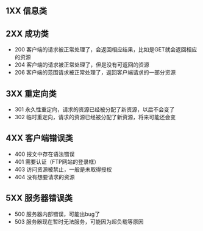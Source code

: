 ## 1XX 信息类

## 2XX 成功类
- 200 客户端的请求被正常处理了，会返回相应结果，比如是GET就会返回相应的资源
- 204 客户端的请求被正常处理了，但是没有可返回的资源
- 206 客户端的范围请求被正常处理了，返回客户端请求的一部分资源

## 3XX 重定向类
- 301 永久性重定向，请求的资源已经被分配了新资源，以后不会变了
- 302 临时重定向，请求的资源已经被分配了新资源，将来可能还会变

## 4XX 客户端错误类
- 400 报文中存在语法错误
- 401 需要认证（FTP网站的登录框）
- 403 访问资源被禁止，一般是未取得授权
- 404 没有想要请求的资源


## 5XX 服务器错误类
- 500 服务器内部错误，可能出bug了
- 503 服务器现在暂时无法服务，可能因为超负载等原因